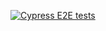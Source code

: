 [![Cypress E2E tests](https://github.com/o-butt/CloudResumeChallengeFrontEnd/actions/workflows/cypress.yml/badge.svg)](https://github.com/o-butt/CloudResumeChallengeFrontEnd/actions/workflows/cypress.yml)